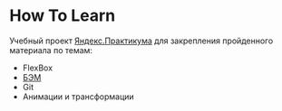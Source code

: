 # How To Learn
Учебный проект [Яндекс.Практикума](https://praktikum.yandex.ru/) для закрепления пройденного материала по темам:  
* FlexBox
* [БЭМ](https://ru.bem.info)
* Git
* Анимации и трансформации